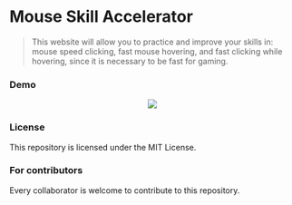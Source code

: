 # Mouse Skill Accelerator
> This website will allow you to practice and improve your skills in: mouse speed clicking, fast mouse hovering, and fast clicking while hovering, since it is necessary to be fast for gaming.

### Demo
<div align="center">
   <img  src="https://github.com/Bilal-Belli/MouseSkillAccelerator/assets/74218805/a7ab5531-3112-423e-94ff-a262008fc0e6">
</div>

### License
This repository is licensed under the MIT License.
### For contributors
Every collaborator is welcome to contribute to this repository.
